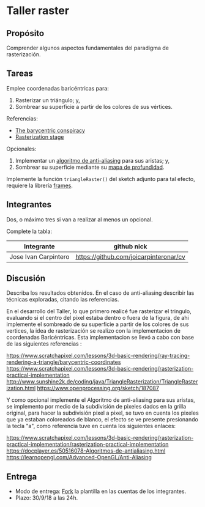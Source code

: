 # Taller raster

## Propósito

Comprender algunos aspectos fundamentales del paradigma de rasterización.

## Tareas

Emplee coordenadas baricéntricas para:

1. Rasterizar un triángulo; y,
2. Sombrear su superficie a partir de los colores de sus vértices.

Referencias:

* [The barycentric conspiracy](https://fgiesen.wordpress.com/2013/02/06/the-barycentric-conspirac/)
* [Rasterization stage](https://www.scratchapixel.com/lessons/3d-basic-rendering/rasterization-practical-implementation/rasterization-stage)

Opcionales:

1. Implementar un [algoritmo de anti-aliasing](https://www.scratchapixel.com/lessons/3d-basic-rendering/rasterization-practical-implementation/rasterization-practical-implementation) para sus aristas; y,
2. Sombrear su superficie mediante su [mapa de profundidad](https://en.wikipedia.org/wiki/Depth_map).

Implemente la función ```triangleRaster()``` del sketch adjunto para tal efecto, requiere la librería [frames](https://github.com/VisualComputing/frames/releases).

## Integrantes

Dos, o máximo tres si van a realizar al menos un opcional.

Complete la tabla:

| Integrante          | github nick                                       |
|---------------------|---------------------------------------------------|
| Jose Ivan Carpintero| https://github.com/joicarpinteronar/cv            |

## Discusión

Describa los resultados obtenidos. En el caso de anti-aliasing describir las técnicas exploradas, citando las referencias.

En el desarrollo del Taller, lo que primero realicé fue rasterizar el tringulo, evaluando si el centro del pixel estaba dentro o fuera de la figura, de ahi implemente el sombreado de su superficie a partir de los colores de sus vertices, la idea de rasterización se realizo con la implementacion de coordenadas Baricéntricas. Esta implementacion se llevó a cabo con base de las siguientes referencias : 

https://www.scratchapixel.com/lessons/3d-basic-rendering/ray-tracing-rendering-a-triangle/barycentric-coordinates
https://www.scratchapixel.com/lessons/3d-basic-rendering/rasterization-practical-implementation
http://www.sunshine2k.de/coding/java/TriangleRasterization/TriangleRasterization.html
https://www.openprocessing.org/sketch/187087

Y como opcional implemente el Algoritmo de anti-aliasing para sus aristas, se implemento por medio de la subdivisión de pixeles dados en la grilla original, para hacer la subdivisión pixel a pixel, se tuvo en cuenta los pixeles que ya estaban coloreados de blanco, el efecto se ve presente presionando la tecla "a", como referencia tuve en cuenta los siguientes enlaces:

https://www.scratchapixel.com/lessons/3d-basic-rendering/rasterization-practical-implementation/rasterization-practical-implementation
https://docplayer.es/50516078-Algoritmos-de-antialiasing.html
https://learnopengl.com/Advanced-OpenGL/Anti-Aliasing





 




## Entrega

* Modo de entrega: [Fork](https://help.github.com/articles/fork-a-repo/) la plantilla en las cuentas de los integrantes.
* Plazo: 30/9/18 a las 24h.
